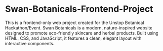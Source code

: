 # Swan-Botanicals-Frontend-Project
This is a frontend-only web project created for the Unstop Botanical Hackathon/Event. Swan Botanicals is a modern, nature-inspired website designed to promote eco-friendly skincare and herbal products. Built using HTML, CSS, and JavaScript, it features a clean, elegant layout with interactive components.
